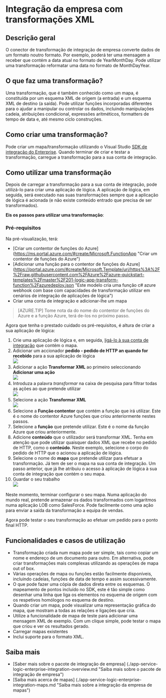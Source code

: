 <properties 
    pageTitle="Descrição geral do pacote de integração de Enterprise | Aplicação de serviço do Microsoft Azure | Microsoft Azure" 
    description="Utilizar as funcionalidades do Enterprise Integration Pack para ativar o processo e integração cenários para empresas com o serviço de aplicação do Microsoft Azure" 
    services="logic-apps" 
    documentationCenter=".net,nodejs,java"
    authors="msftman" 
    manager="erikre" 
    editor="cgronlun"/>

<tags 
    ms.service="logic-apps" 
    ms.workload="integration" 
    ms.tgt_pltfrm="na" 
    ms.devlang="na" 
    ms.topic="article" 
    ms.date="07/08/2016" 
    ms.author="deonhe"/>

# <a name="enterprise-integration-with-xml-transforms"></a>Integração da empresa com transformações XML

## <a name="overview"></a>Descrição geral
O conector de transformação de integração de empresa converte dados de um formato noutro formato. Por exemplo, poderá ter uma mensagem a receber que contém a data atual no formato de YearMonthDay. Pode utilizar uma transformação reformatar uma data no formato de MonthDayYear.

## <a name="what-does-a-transform-do"></a>O que faz uma transformação?
Uma transformação, que é também conhecido como um mapa, é constituída por um esquema XML de origem (a entrada) e um esquema XML de destino (a saída). Pode utilizar funções incorporadas diferentes para o ajudar a manipular ou controlar os dados, incluindo manipulações cadeia, atribuições condicional, expressões aritméticos, formatters de tempo de data e, até mesmo ciclo construções.

## <a name="how-to-create-a-transform"></a>Como criar uma transformação?
Pode criar um mapa/transformação utilizando o Visual Studio [SDK de integração do Enterprise](https://aka.ms/vsmapsandschemas). Quando terminar de criar e testar a transformação, carregue a transformação para a sua conta de integração. 

## <a name="how-to-use-a-transform"></a>Como utilizar uma transformação
Depois de carregar a transformação para a sua conta de integração, pode utilizá-lo para criar uma aplicação de lógica. A aplicação de lógica, em seguida, será executado nas suas transformações sempre que a aplicação de lógica é acionada (e não existe conteúdo entrado que precisa de ser transformados).

**Eis os passos para utilizar uma transformação**:

### <a name="prerequisites"></a>Pré-requisitos 
Na pré-visualização, terá:  

-  [Criar um contentor de funções do Azure] (https://ms.portal.azure.com/#create/Microsoft.FunctionApp "Criar um contentor de funções do Azure")  
-  [Adicionar uma função para o contentor de funções do Azure] (https://portal.azure.com/#create/Microsoft.Template/uri/https%3A%2F%2Fraw.githubusercontent.com%2FAzure%2Fazure-quickstart-templates%2Fmaster%2F201-logic-app-transform-function%2Fazuredeploy.json "Este modelo cria uma função c# azure webhook com base com capacidades de transformação utilizar em cenários de integração de aplicações de lógica")    
-  Criar uma conta de integração e adicionar-lhe um mapa  

>[AZURE.TIP] Tome nota da do nome do contentor de funções do Azure e a função Azure, terá de-los no próximo passo.  

Agora que tenha o prestado cuidado os pré-requisitos, é altura de criar a sua aplicação de lógica:  

1. Crie uma aplicação de lógica e, em seguida, [ligá-lo à sua conta de integração](./app-service-logic-enterprise-integration-accounts.md "aprender a associar uma conta de integração para uma aplicação de lógica") que contém o mapa.
2. Adicionar um accionador **pedido - pedido de HTTP an quando for recebido** para a sua aplicação de lógica  
![](./media/app-service-logic-enterprise-integration-transforms/transform-1.png)    
3. Adicionar a ação **Transformar XML** ao primeiro seleccionando **Adicionar uma ação**   
![](./media/app-service-logic-enterprise-integration-transforms/transform-2.png)   
4. Introduza a palavra *transformar* na caixa de pesquisa para filtrar todas as ações ao que pretende utilizar  
![](./media/app-service-logic-enterprise-integration-transforms/transform-3.png)  
5. Selecione a ação **Transformar XML**   
![](./media/app-service-logic-enterprise-integration-transforms/transform-4.png)  
6. Selecione a **Função contentor** que contém a função que irá utilizar. Este é o nome do contentor Azure funções que criou anteriormente nestes passos.
7. Selecione a **função** que pretende utilizar. Este é o nome da função Azure que criou anteriormente.
8. Adicione **conteúdo** que o utilizador será transformar XML. Tenha em atenção que pode utilizar quaisquer dados XML que recebe no pedido de HTTP, como o **conteúdo**. Neste exemplo, selecione o corpo do pedido de HTTP que o acionou a aplicação de lógica.
9. Selecione o nome do **mapa** que pretende utilizar para efetuar a transformação. Já tem de ser o mapa na sua conta de integração. Um passo anterior, que já lhe atribuiu o acesso à aplicação de lógica à sua conta de integração que contém o seu mapa.
10. Guardar o seu trabalho  
![](./media/app-service-logic-enterprise-integration-transforms/transform-5.png) 

Neste momento, terminar configurar o seu mapa. Numa aplicação do mundo real, pretende armazenar os dados transformados com logaritmos numa aplicação LOB como SalesForce. Pode facilmente como uma ação para enviar a saída da transformação a equipa de vendas. 

Agora pode testar o seu transformação ao efetuar um pedido para o ponto final HTTP.  

## <a name="features-and-use-cases"></a>Funcionalidades e casos de utilização

- Transformação criada num mapa pode ser simple, tais como copiar um nome e endereço de um documento para outro. Em alternativa, pode criar transformações mais complexas utilizando as operações de mapa out of box.  
- Várias operações de mapa ou funções estão facilmente disponíveis, incluindo cadeias, funções de data de tempo e assim sucessivamente.  
- O que pode fazer uma cópia de dados direta entre os esquemas. O mapeamento de pontos incluído no SDK, este é tão simple como desenhar uma linha que liga os elementos no esquema de origem com os respetivos homólogos no esquema de destino.  
- Quando criar um mapa, pode visualizar uma representação gráfica do mapa, que mostram a todas as relações e ligações que cria.
- Utilize a funcionalidade de mapa de teste para adicionar uma mensagem XML de exemplo. Com um clique simple, pode testar o mapa que criou e ver os resultados gerado.  
- Carregar mapas existentes  
- Inclui suporte para o formato XML.


## <a name="learn-more"></a>Saiba mais
- [Saber mais sobre o pacote de integração de empresa] (./app-service-logic-enterprise-integration-overview.md "Saiba mais sobre o pacote de integração de empresa")  
- [Saiba mais acerca de mapas] (./app-service-logic-enterprise-integration-maps.md "Saiba mais sobre a integração da empresa de mapas")  
 